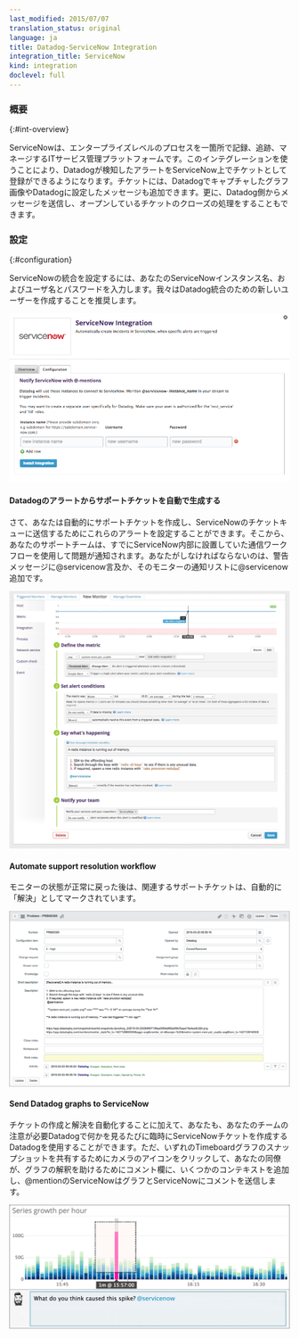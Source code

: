 ```yaml
---
last_modified: 2015/07/07
translation_status: original
language: ja
title: Datadog-ServiceNow Integration
integration_title: ServiceNow
kind: integration
doclevel: full
---
```


### 概要
{:#int-overview}

<!-- ServiceNow is an IT service management platform for recording, tracking, and managing a company’s enterprise-level IT processes in a single location. This integration allows you to create tickets from triggered alarms in Datadog. Additionally, you can add Datadog-generated graphs and comments to ServiceNow tickets, as well as manage the resolution workflow from within Datadog -->

ServiceNowは、エンタープライズレベルのプロセスを一箇所で記録、追跡、マネージするITサービス管理プラットフォームです。このインテグレーションを使うことにより、Datadogが検知したアラートをServiceNow上でチケットとして登録ができるようになります。チケットには、Datadogでキャプチャしたグラフ画像やDatadogに設定したメッセージも追加できます。更に、Datadog側からメッセージを送信し、オープンしているチケットのクローズの処理をすることもできます。

<!-- ### Configure ServiceNow

To configure the ServiceNow integration, enter your ServiceNow instance name, and the username and password. We recommend creating a new user for the Datadog integration.

![servicenow integration](/static/images/servicenow-configuration.png) -->

### 設定
{:#configuration}

ServiceNowの統合を設定するには、あなたのServiceNowインスタンス名、およびユーザ名とパスワードを入力します。我々はDatadog統合のための新しいユーザーを作成することを推奨します。

![servicenow integration](/static/images/servicenow-configuration.png)


<!-- ### Auto-generate support tickets from Datadog alerts

Now, you can set these alerts to automatically create support tickets and send them to the ServiceNow ticketing queue. From there, your support team will be notified of issues using the communication workflows that you have already established inside ServiceNow. All you have to do is mention @servicenow in the alert message or add @servicenow to the notification list for that monitor.

![ServiceNow](/static/images/servicenow-02-monitor-page.png) -->

#### Datadogのアラートからサポートチケットを自動で生成する

さて、あなたは自動的にサポートチケットを作成し、ServiceNowのチケットキューに送信するためにこれらのアラートを設定することができます。そこから、あなたのサポートチームは、すでにServiceNow内部に設置していた通信ワークフローを使用して問題が通知されます。あなたがしなければならないのは、警告メッセージに@servicenow言及か、そのモニターの通知リストに@servicenow追加です。

![ServiceNow](/static/images/servicenow-02-monitor-page.png)


<!-- ### Automate support resolution workflow

Once the monitor state returns to normal, the associated support ticket is automatically marked as “resolved”.

![ServiceNow Resolved](/static/images/servicenow-03-servicenow-resolved.png) -->

#### Automate support resolution workflow

モニターの状態が正常に戻った後は、関連するサポートチケットは、自動的に「解決」としてマークされています。

![ServiceNow Resolved](/static/images/servicenow-03-servicenow-resolved.png)


<!-- ### Send Datadog graphs to ServiceNow

In addition to automating ticket creation and resolution, you can also use Datadog to create ServiceNow tickets on an ad hoc basis whenever you see something in Datadog that needs your team’s attention. Just click the camera icon to share a snapshot of any Timeboard graph, add some context in the comment box to help your colleagues interpret the graph, and @mention ServiceNow to send the graph and your comments to ServiceNow.

![annotation](/static/images/servicenow-04-mention-servicenow.png) -->

#### Send Datadog graphs to ServiceNow

チケットの作成と解決を自動化することに加えて、あなたも、あなたのチームの注意が必要Datadogで何かを見るたびに臨時にServiceNowチケットを作成するDatadogを使用することができます。ただ、いずれのTimeboardグラフのスナップショットを共有するためにカメラのアイコンをクリックして、あなたの同僚が、グラフの解釈を助けるためにコメント欄に、いくつかのコンテキストを追加し、@mentionのServiceNowはグラフとServiceNowにコメントを送信します。

![annotation](/static/images/servicenow-04-mention-servicenow.png)
